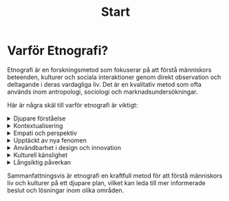 ﻿---
title: "Start"
created: 2025-10-06
isStartPage: true
hero:
      text: "Etnografisk research & textproduktion"
      image: "content/media/1704876001138.jpg"
---

# Varför Etnografi?

Etnografi är en forskningsmetod som fokuserar på att förstå människors beteenden, kulturer och sociala interaktioner genom direkt observation och deltagande i deras vardagliga liv. Det är en
kvalitativ metod som ofta används inom antropologi, sociologi och marknadsundersökningar.

Här är några skäl till varför etnografi är viktigt:

<details name="ethnography">
    <summary>Djupare förståelse</summary>
    <p>
        Etnografi ger en djupare insikt i människors liv och kulturer genom att studera dem i deras naturliga miljö. Detta kan avslöja nyanser och komplexiteter som andra forskningsmetoder kanske missar.
    </p>
</details>
<details name="ethnography">
    <summary>Kontextualisering</summary>
    <p>
        Genom att observera människor i deras vardagliga miljö kan etnografi hjälpa till att förstå hur kontexten påverkar deras beteenden och beslut.
    </p>
</details>
<details name="ethnography">
    <summary>Empati och perspektiv</summary>
    <p>
        Etnografi främjar empati genom att forskaren lever sig in i deltagarnas liv och perspektiv. Detta kan leda till en mer nyanserad och mänsklig förståelse av deras erfarenheter.
    </p>
</details>
<details name="ethnography">
    <summary>Upptäckt av nya fenomen</summary>
    <p>
        Etnografi kan avslöja nya och oväntade fenomen som inte tidigare har identifierats, vilket kan leda till nya teorier och insikter.
    </p>
</details>
<details name="ethnography">
    <summary>Användbarhet i design och innovation</summary>
    <p>
        Inom områden som produktdesign och tjänsteutveckling kan etnografi hjälpa till att skapa lösningar som är bättre anpassade till användarnas behov och beteenden.
    </p>
</details>
<details name="ethnography">
    <summary>Kulturell känslighet</summary>
    <p>
        Etnografi hjälper till att förstå och respektera kulturella skillnader, vilket är viktigt i en globaliserad värld där interkulturell kommunikation är vanlig.
    </p>
</details>
<details name="ethnography">
    <summary>Långsiktig påverkan</summary>
    <p>
        Etnografiska studier kan ha en långsiktig påverkan genom att informera policyutveckling, utbildning och sociala program som är mer effektiva och relevanta för de samhällen de syftar till att hjälpa.
    </p>
</details>

Sammanfattningsvis är etnografi en kraftfull metod för att förstå människors liv och kulturer på ett djupare plan, vilket kan leda till mer informerade beslut och lösningar inom olika områden.

